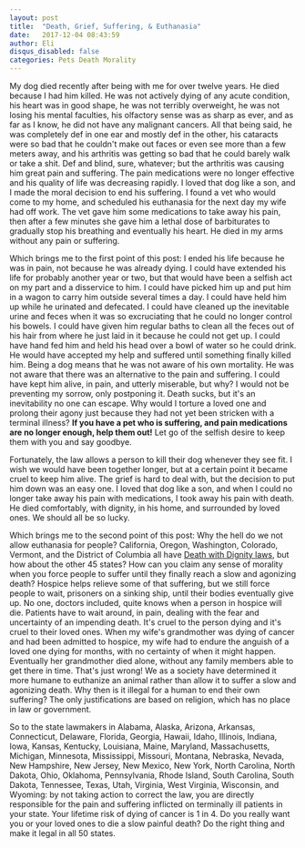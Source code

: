 ```yaml
---
layout: post
title:  "Death, Grief, Suffering, & Euthanasia"
date:   2017-12-04 08:43:59
author: Eli
disqus_disabled: false
categories: Pets Death Morality 
---
```


My dog died recently after being with me for over twelve years.  He died because I had him killed.  He was not actively dying of any acute condition, his heart was in good shape, he was not terribly overweight, he was not losing his mental faculties, his olfactory sense was as sharp as ever, and as far as I know, he did not have any malignant cancers.  All that being said, he was completely def in one ear and mostly def in the other, his cataracts were so bad that he couldn't make out faces or even see more than a few meters away, and his arthritis was getting so bad that he could barely walk or take a shit.  Def and blind, sure, whatever; but the arthritis was causing him great pain and suffering.  The pain medications were no longer effective and his quality of life was decreasing rapidly.  I loved that dog like a son, and I made the moral decision to end his suffering.  I found a vet who would come to my home, and scheduled his euthanasia for the next day my wife had off work.  The vet gave him some medications to take away his pain, then after a few minutes she gave him a lethal dose of barbiturates to gradually stop his breathing and eventually his heart.  He died in my arms without any pain or suffering.  

Which brings me to the first point of this post: I ended his life because he was in pain, not because he was already dying.  I could have extended his life for probably another year or two, but that would have been a selfish act on my part and a disservice to him.  I could have picked him up and put him in a wagon to carry him outside several times a day.  I could have held him up while he urinated and defecated.  I could have cleaned up the inevitable urine and feces when it was so excruciating that he could no longer control his bowels.  I could have given him regular baths to clean all the feces out of his hair from where he just laid in it because he could not get up. I could have hand fed him and held his head over a bowl of water so he could drink.  He would have accepted my help and suffered until something finally killed him.  Being a dog means that he was not aware of his own mortality.  He was not aware that there was an alternative to the pain and suffering.  I could have kept him alive, in pain, and utterly miserable, but why?  I would not be preventing my sorrow, only postponing it.  Death sucks, but it's an inevitability no one can escape.  Why would I torture a loved one and prolong their agony just because they had not yet been stricken with a terminal illness?  **If you have a pet who is suffering, and pain medications are no longer enough, help them out!**  Let go of the selfish desire to keep them with you and say goodbye.

Fortunately, the law allows a person to kill their dog whenever they see fit.  I wish we would have been together longer, but at a certain point it became cruel to keep him alive.  The grief is hard to deal with, but the decision to put him down was an easy one.  I loved that dog like a son, and when I could no longer take away his pain with medications, I took away his pain with death.  He died comfortably, with dignity, in his home, and surrounded by loved ones.  We should all be so lucky.

Which brings me to the second point of this post:  Why the hell do we not allow euthanasia for people?   California, Oregon, Washington, Colorado, Vermont, and the District of Columbia all have [Death with Dignity laws](https://www.deathwithdignity.org/learn/access/), but how about the other 45 states?  How can you claim any sense of morality when you force people to suffer until they finally reach a slow and agonizing death?  Hospice helps relieve some of that suffering, but we still force people to wait, prisoners on a sinking ship, until their bodies eventually give up.  No one, doctors included, quite knows when a person in hospice will die.  Patients have to wait around, in pain, dealing with the fear and uncertainty of an impending death.  It's cruel to the person dying and it's cruel to their loved ones.  When my wife's grandmother was dying of cancer and had been admitted to hospice, my wife had to endure the anguish of a loved one dying for months, with no certainty of when it might happen.  Eventually her grandmother died alone, without any family members able to get there in time.  That's just wrong!  We as a society have determined it more humane to euthanize an animal rather than allow it to suffer a slow and agonizing death.  Why then is it illegal for a human to end their own suffering?  The only justifications are based on religion, which has no place in law or government.  

So to the state lawmakers in Alabama, Alaska, Arizona, Arkansas, Connecticut, Delaware, Florida, Georgia, Hawaii, Idaho, Illinois, Indiana, Iowa, Kansas, Kentucky, Louisiana, Maine, Maryland, Massachusetts, Michigan, Minnesota, Mississippi, Missouri, Montana, Nebraska, Nevada, New Hampshire, New Jersey, New Mexico, New York, North Carolina, North Dakota, Ohio, Oklahoma, Pennsylvania, Rhode Island, South Carolina, South Dakota, Tennessee, Texas, Utah, Virginia, West Virginia, Wisconsin, and Wyoming: by not taking action to correct the law, you are directly responsible for the pain and suffering inflicted on terminally ill patients in your state.  Your lifetime risk of dying of cancer is 1 in 4.  Do you really want you or your loved ones to die a slow painful death?  Do the right thing and make it legal in all 50 states.
